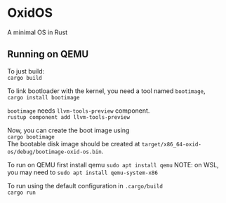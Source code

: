 # OxidOS
A minimal OS in Rust

## Running on QEMU
To just build:  
`cargo build`

To link bootloader with the kernel, you need a tool named `bootimage`,  
`cargo install bootimage`

`bootimage` needs `llvm-tools-preview` component.  
`rustup component add llvm-tools-preview`

Now, you can create the boot image using  
`cargo bootimage`  
The bootable disk image should be created at `target/x86_64-oxid-os/debug/bootimage-oxid-os.bin`.

To run on QEMU first install qemu
`sudo apt install qemu`
NOTE: on WSL, you may need to
`sudo apt install qemu-system-x86`

To run using the default configuration in `.cargo/build`  
`cargo run`
